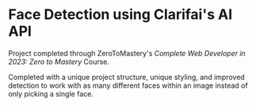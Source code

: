 # Face Detection using Clarifai's AI API

Project completed through ZeroToMastery's *Complete Web Developer in 2023: Zero to Mastery* Course.

Completed with a unique project structure, unique styling, and improved detection to work with as many different faces within an image instead of only picking a single face.
